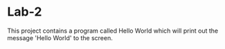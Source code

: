 Lab-2
=====
This project contains a program called Hello World which will print out the message 'Hello World' to the screen.
